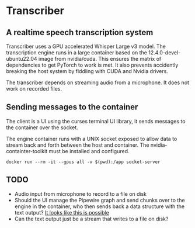 # Transcriber

## A realtime speech transcription system

Transcriber uses a GPU accelerated Whisper Large v3 model. The transcription engine runs in a large container based on the 12.4.0-devel-ubuntu22.04 image from nvidia/cuda. This ensures the matrix of dependencies to get PyTorch to work is met. It also prevents accidently breaking the host system by fiddling with CUDA and Nvidia drivers.

The transcriber depends on streaming audio from a microphone. It does not work on recorded files.

## Sending messages to the container

The client is a UI using the curses terminal UI library, it sends messages to the container over the socket.

The engine container runs with a UNIX socket exposed to allow data to stream back and forth between the host and container. The nvidia-containter-toolkit must be installed and configured.

`docker run --rm -it --gpus all -v $(pwd):/app socket-server`

## TODO

* Audio input from microphone to record to a file on disk
* Should the UI manage the Pipewire graph and send chunks over to the engine in the container, who then sends back a data structure with the text output? [It looks like this is possible](https://stackoverflow.com/a/75775875)
* Can the text output just be a stream that writes to a file on disk?
